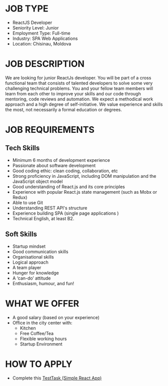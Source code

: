 
# JOB TYPE
 - ReactJS Developer
 - Seniority Level: Junior
 - Employment Type: Full-time
 - Industry: SPA Web Applications
 - Location: Chisinau, Moldova
# JOB  DESCRIPTION
We are looking for junior ReactJs developer. You will be part of a cross functional team that consists of talented developers to solve some very challenging technical problems. You and your fellow team members will learn from each other to improve your skills and our code through mentoring, code reviews and automation.
We expect a methodical work approach and a high degree of self-initiative. We value experience and skills the most, not necessarily a formal education or degrees.

# JOB  REQUIREMENTS
## Tech Skills
 - Minimum 6 months of development experience
 - Passionate about software development
 - Good coding ethic: clean coding, collaboration, etc
 - Strong proficiency in JavaScript, including DOM manipulation and the JavaScript object model
 - Good understanding of React.js and its core principles
 - Experience with popular React.js state management (such as Mobx or Redux)
 - Able to use Git
 - Understanding REST API's structure
 - Experience building SPA (single page applications )
 - Technical English, at least B2.
## Soft Skills
 - Startup mindset
 - Good communication skills
 - Organisational skills
 - Logical approach
 - A team player
 - Hunger for knowledge
 - A ‘can-do’ attitude
 - Enthusiasm, humour, and fun!
# WHAT WE OFFER
 - A good salary (based on your experience)
 - Office in the city center with: 
   - Kitchen
   - Free Coffee/Tea
   - Flexible working hours
   - Startup Environment
# HOW TO APPLY
 - Complete this [TestTask (Simple React App)](./test-task.md)
